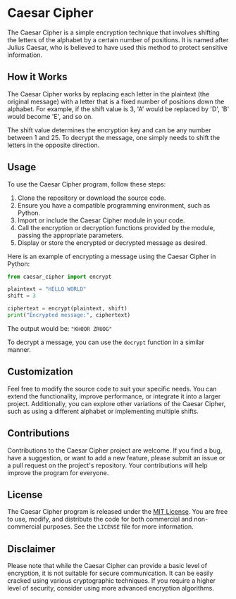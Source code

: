 # Caesar Cipher

The Caesar Cipher is a simple encryption technique that involves shifting the letters of the alphabet by a certain number of positions. It is named after Julius Caesar, who is believed to have used this method to protect sensitive information.

## How it Works

The Caesar Cipher works by replacing each letter in the plaintext (the original message) with a letter that is a fixed number of positions down the alphabet. For example, if the shift value is 3, 'A' would be replaced by 'D', 'B' would become 'E', and so on.

The shift value determines the encryption key and can be any number between 1 and 25. To decrypt the message, one simply needs to shift the letters in the opposite direction.

## Usage

To use the Caesar Cipher program, follow these steps:

1. Clone the repository or download the source code.
2. Ensure you have a compatible programming environment, such as Python.
3. Import or include the Caesar Cipher module in your code.
4. Call the encryption or decryption functions provided by the module, passing the appropriate parameters.
5. Display or store the encrypted or decrypted message as desired.

Here is an example of encrypting a message using the Caesar Cipher in Python:

```python
from caesar_cipher import encrypt

plaintext = "HELLO WORLD"
shift = 3

ciphertext = encrypt(plaintext, shift)
print("Encrypted message:", ciphertext)
```

The output would be: `"KHOOR ZRUOG"`

To decrypt a message, you can use the `decrypt` function in a similar manner.

## Customization

Feel free to modify the source code to suit your specific needs. You can extend the functionality, improve performance, or integrate it into a larger project. Additionally, you can explore other variations of the Caesar Cipher, such as using a different alphabet or implementing multiple shifts.

## Contributions

Contributions to the Caesar Cipher project are welcome. If you find a bug, have a suggestion, or want to add a new feature, please submit an issue or a pull request on the project's repository. Your contributions will help improve the program for everyone.

## License

The Caesar Cipher program is released under the [MIT License](https://opensource.org/licenses/MIT). You are free to use, modify, and distribute the code for both commercial and non-commercial purposes. See the `LICENSE` file for more information.

## Disclaimer

Please note that while the Caesar Cipher can provide a basic level of encryption, it is not suitable for secure communication. It can be easily cracked using various cryptographic techniques. If you require a higher level of security, consider using more advanced encryption algorithms.

